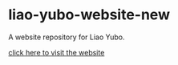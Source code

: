 # liao-yubo-website-new
A website repository for Liao Yubo.

<a href="https://lzrlybwebsite.github.io/liao-yubo-website/">click here to visit the website</a>
